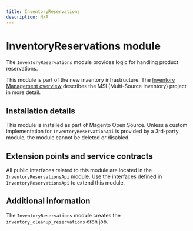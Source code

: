 ```yaml
---
title: InventoryReservations
description: N/A
---
```


# InventoryReservations module

The `InventoryReservations` module provides logic for handling product reservations.

This module is part of the new inventory infrastructure. The
[Inventory Management overview](https://developer.adobe.com/commerce/webapi/rest/inventory/index.html)
describes the MSI (Multi-Source Inventory) project in more detail.

## Installation details

This module is installed as part of Magento Open Source. Unless a custom implementation for
`InventoryReservationApi` is provided by a 3rd-party module, the module cannot be deleted or disabled.

## Extension points and service contracts

All public interfaces related to this module are located in the `InventoryReservationsApi` module.
Use the interfaces defined in `InventoryReservationsApi` to extend this module.

## Additional information

The `InventoryReservations` module creates the `inventory_cleanup_reservations` cron job.
